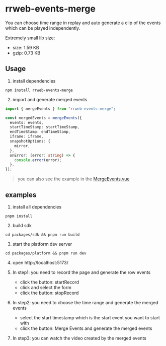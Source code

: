 # rrweb-events-merge

You can choose time range in replay and auto generate a clip of the events which can be played independently.

Extremely small lib size:
- size: 1.59 KB
- gzip: 0.73 KB

## Usage

1. install dependencies

```shell
npm install rrweb-events-merge
```

2. import and generate merged events

```ts
import { mergeEvents } from "rrweb-events-merge";

const mergedEvents = mergeEvents({
  events: events,
  startTimeStamp: startTimeStamp,
  endTimeStamp: endTimeStamp,
  iframe: iframe,
  snapshotOptions: {
    mirror,
  },
  onError: (error: string) => {
    console.error(error);
  },
});
```

> you can also see the example in the [MergeEvents.vue](https://github.com/wfk007/rrweb-events-merge/blob/main/packages/platform/src/components/MergeEvents.vue)

## examples

1. install all dependencies

```shell
pnpm install
```

2. build sdk

```shell
cd packages/sdk && pnpm run build
```

3. start the platform dev server

```shell
cd packages/platform && pnpm run dev
```

4. open http://localhost:5173/

5. In step1: you need to record the page and generate the row events

   - click the button: startRecord
   - click and select the form
   - click the button: stopRecord

6. In step2: you need to choose the time range and generate the merged events

   - select the start timestamp which is the start event you want to start with
   - click the button: Merge Events and generate the merged events

7. In step3: you can watch the video created by the merged events
